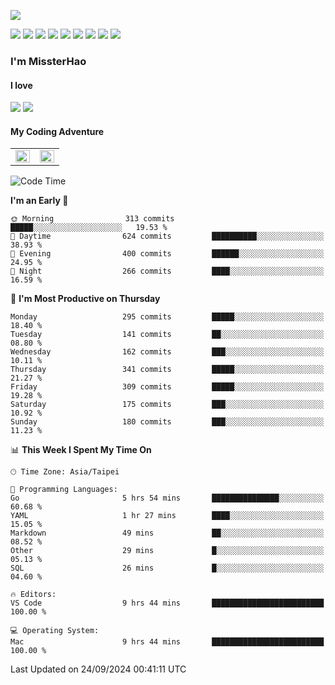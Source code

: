 ![](https://komarev.com/ghpvc/?username=MissterHao&color=ff69b4)

[![](https://img.shields.io/badge/Amazon%20AWS-%23232F3E?logo=amazon-aws&logoColor=white&style=for-the-badge)](https://aws.amazon.com/)
[![](https://img.shields.io/badge/Python-3776AB?style=for-the-badge&logo=python&logoColor=white)](https://www.djangoproject.com/)
[![](https://img.shields.io/badge/Django-092E20?style=for-the-badge&logo=django&logoColor=white)](https://www.python.org/)
[![](https://img.shields.io/badge/Rust-%23EB6400?style=for-the-badge&logo=rust&logoColor=white)](https://www.python.org/)
[![](https://img.shields.io/badge/Flask-23232F3E?style=for-the-badge&logo=flask&logoColor=white)](https://flask.palletsprojects.com/en/2.1.x/)
[![](https://img.shields.io/badge/go-%2300ADD8.svg?&style=for-the-badge&logo=go&logoColor=white)](https://golang.org/)
[![](https://img.shields.io/badge/javascript-%23F7DF1E.svg?&style=for-the-badge&logo=javascript&logoColor=black)](https://www.javascript.com/)
[![](https://img.shields.io/badge/mysql-%234479A1.svg?&style=for-the-badge&logo=mysql&logoColor=white)](https://www.mysql.com/)
[![](https://img.shields.io/badge/docker-%232496ED.svg?&style=for-the-badge&logo=docker&logoColor=white)](https://www.docker.com/)

### I'm MissterHao

#### I love  
![](https://img.shields.io/badge/Netflix-E50914?style=for-the-badge&logo=netflix&logoColor=white)
![](https://img.shields.io/badge/YouTube-FF0000?style=for-the-badge&logo=youtube&logoColor=white)

#### My Coding Adventure
<!-- Readme stats -->
<!-- https://github.com/anuraghazra/github-readme-stats -->
<table>
<tr>
    <td valign="top" width="50%">
    <img src="https://github-readme-stats.vercel.app/api?username=MissterHao&hide_border=true&show_icons=true&locale=en" align="left" style="width: 100%" />
    </td>
    <td valign="top" width="50%">
    <img src="https://github-readme-stats.vercel.app/api/top-langs?username=MissterHao&hide_border=true&show_icons=true&locale=en&layout=compact" align="left" style="width: 100%" />
    </td>
</tr>
</table>  


<!--START_SECTION:waka-->
![Code Time](http://img.shields.io/badge/Code%20Time-1%2C728%20hrs%2044%20mins-blue)

**I'm an Early 🐤** 

```text
🌞 Morning                313 commits         █████░░░░░░░░░░░░░░░░░░░░   19.53 % 
🌆 Daytime                624 commits         ██████████░░░░░░░░░░░░░░░   38.93 % 
🌃 Evening                400 commits         ██████░░░░░░░░░░░░░░░░░░░   24.95 % 
🌙 Night                  266 commits         ████░░░░░░░░░░░░░░░░░░░░░   16.59 % 
```
📅 **I'm Most Productive on Thursday** 

```text
Monday                   295 commits         █████░░░░░░░░░░░░░░░░░░░░   18.40 % 
Tuesday                  141 commits         ██░░░░░░░░░░░░░░░░░░░░░░░   08.80 % 
Wednesday                162 commits         ███░░░░░░░░░░░░░░░░░░░░░░   10.11 % 
Thursday                 341 commits         █████░░░░░░░░░░░░░░░░░░░░   21.27 % 
Friday                   309 commits         █████░░░░░░░░░░░░░░░░░░░░   19.28 % 
Saturday                 175 commits         ███░░░░░░░░░░░░░░░░░░░░░░   10.92 % 
Sunday                   180 commits         ███░░░░░░░░░░░░░░░░░░░░░░   11.23 % 
```


📊 **This Week I Spent My Time On** 

```text
🕑︎ Time Zone: Asia/Taipei

💬 Programming Languages: 
Go                       5 hrs 54 mins       ███████████████░░░░░░░░░░   60.68 % 
YAML                     1 hr 27 mins        ████░░░░░░░░░░░░░░░░░░░░░   15.05 % 
Markdown                 49 mins             ██░░░░░░░░░░░░░░░░░░░░░░░   08.52 % 
Other                    29 mins             █░░░░░░░░░░░░░░░░░░░░░░░░   05.13 % 
SQL                      26 mins             █░░░░░░░░░░░░░░░░░░░░░░░░   04.60 % 

🔥 Editors: 
VS Code                  9 hrs 44 mins       █████████████████████████   100.00 % 

💻 Operating System: 
Mac                      9 hrs 44 mins       █████████████████████████   100.00 % 
```


 Last Updated on 24/09/2024 00:41:11 UTC
<!--END_SECTION:waka-->

<!--
**MissterHao/MissterHao** is a ✨ _special_ ✨ repository because its `README.md` (this file) appears on your GitHub profile.

Here are some ideas to get you started:

- 🔭 I’m currently working on ...
- 🌱 I’m currently learning ...
- 👯 I’m looking to collaborate on ...
- 🤔 I’m looking for help with ...
- 💬 Ask me about ...
- 📫 How to reach me: ...
- 😄 Pronouns: ...
- ⚡ Fun fact: ...
-->

